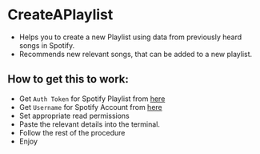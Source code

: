# CreateAPlaylist

- Helps you to create a new Playlist using data from previously heard songs in Spotify.
- Recommends new relevant songs, that can be added to a new playlist.

## How to get this to work:
- Get `Auth Token` for Spotify Playlist from [here](https://developer.spotify.com/console/post-playlists/)
- Get `Username` for Spotify Account from [here](https://accounts.spotify.com/en/login?continue=https%3A%2F%2Fwww.spotify.com%2Fin-en%2Faccount%2Foverview%2F%3Futm_source%3Dspotify%26utm_medium%3Dmenu%26utm_campaign%3Dyour_account)
- Set appropriate read permissions
- Paste the relevant details into the terminal.
- Follow the rest of the procedure
- Enjoy
